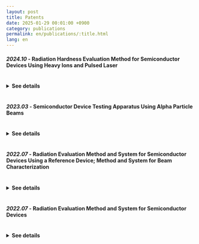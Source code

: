 ```yaml
---
layout: post
title: Patents
date: 2025-01-29 00:01:00 +0900
category: publications
permalink: en/publications/:title.html
lang: en
---
```


<!-- Font Awesome stylesheet (inserted once at the top of the document) -->
<link rel="stylesheet" href="https://cdnjs.cloudflare.com/ajax/libs/font-awesome/6.4.0/css/all.min.css">

<!-- Content items -->
#### *2024.10* - Radiation Hardness Evaluation Method for Semiconductor Devices Using Heavy Ions and Pulsed Laser  <a href="https://doi.org/10.8080/1020240151268" target="_blank"><i class="fas fa-link hover-icon" style="color:#1d78ff; margin-left:8px;"></i></a>
<details class="clickable-summary"> 
<summary class="clickable-summary">
<h4  style="display:inline-block">
See details
</h4>
</summary>
This invention provides a radiation hardness evaluation method for a semiconductor device under test, comprising: providing the device to a heavy-ion facility to measure its cross section (σ) values based on the linear energy transfer (LET) in the base region; providing the device to a pulsed laser system to measure its cross section based on laser energy values; and transforming the laser energy values to LET values to infer cross section values for non-base LET regions.
<br/>
</details>

#### *2023.03* - Semiconductor Device Testing Apparatus Using Alpha Particle Beams  <a href="https://doi.org/10.8080/1020220036992" target="_blank"><i class="fas fa-link hover-icon" style="color:#1d78ff; margin-left:8px;"></i></a>
<details class="clickable-summary"> 
<summary class="clickable-summary">
<h4  style="display:inline-block">
See details
</h4>
</summary>
This invention provides a testing apparatus for semiconductor devices, including: a stage where the test device is placed, an alpha particle source positioned above the stage for beam irradiation, and a beam control unit to adjust the beam's irradiation angle. This enables precise control of the alpha beam angle for easy and accurate evaluation of the test device.
<br/>
</details>

#### *2022.07* - Radiation Evaluation Method and System for Semiconductor Devices Using a Reference Device; Method and System for Beam Characterization  <a href="https://doi.org/10.8080/1020210185197" target="_blank"><i class="fas fa-link hover-icon" style="color:#1d78ff; margin-left:8px;"></i></a>
<details class="clickable-summary"> 
<summary class="clickable-summary">
<h4  style="display:inline-block">
See details
</h4>
</summary>
This invention provides a method to evaluate semiconductor radiation hardness using reference and non-reference devices on a test board irradiated with a radiation beam. Error values are measured and corrected using the reference device, enabling inference of the standard error for the non-reference device. The invention also allows evaluation of sensitive areas, error cross sections by energy, and Bragg peak location.
<br/>
</details>

#### *2022.07* - Radiation Evaluation Method and System for Semiconductor Devices  <a href="https://doi.org/10.8080/1020210185196" target="_blank"><i class="fas fa-link hover-icon" style="color:#1d78ff; margin-left:8px;"></i></a>
<details class="clickable-summary"> 
<summary class="clickable-summary">
<h4  style="display:inline-block">
See details
</h4>
</summary>
This patent provides a radiation evaluation system for semiconductor devices using reference and general test devices. The system derives standard error values for both and defines the standard error of the general test device as a ratio relative to the reference device’s error value.
<br/>
</details>
